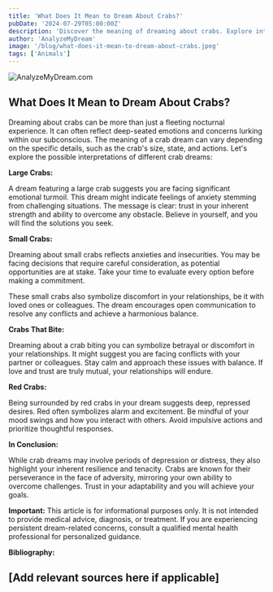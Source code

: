 ```yaml
---
title: 'What Does It Mean to Dream About Crabs?'
pubDate: '2024-07-29T05:00:00Z'
description: 'Discover the meaning of dreaming about crabs. Explore interpretations related to large crabs, small crabs and more.'
author: 'AnalyzeMyDream'
image: '/blog/what-does-it-mean-to-dream-about-crabs.jpeg'
tags: ['Animals']
---
```


![AnalyzeMyDream.com](/blog/what-does-it-mean-to-dream-about-crabs.jpeg)

## What Does It Mean to Dream About Crabs?

Dreaming about crabs can be more than just a fleeting nocturnal experience. It can often reflect deep-seated emotions and concerns lurking within our subconscious. The meaning of a crab dream can vary depending on the specific details, such as the crab's size, state, and actions. Let's explore the possible interpretations of different crab dreams:

**Large Crabs:**

A dream featuring a large crab suggests you are facing significant emotional turmoil. This dream might indicate feelings of anxiety stemming from challenging situations. The message is clear: trust in your inherent strength and ability to overcome any obstacle. Believe in yourself, and you will find the solutions you seek.

**Small Crabs:**

Dreaming about small crabs reflects anxieties and insecurities. You may be facing decisions that require careful consideration, as potential opportunities are at stake. Take your time to evaluate every option before making a commitment. 

These small crabs also symbolize discomfort in your relationships, be it with loved ones or colleagues.  The dream encourages open communication to resolve any conflicts and achieve a harmonious balance.

**Crabs That Bite:**

Dreaming about a crab biting you can symbolize betrayal or discomfort in your relationships. It might suggest you are facing conflicts with your partner or colleagues.  Stay calm and approach these issues with balance.  If love and trust are truly mutual, your relationships will endure.

**Red Crabs:**

Being surrounded by red crabs in your dream suggests deep, repressed desires. Red often symbolizes alarm and excitement. Be mindful of your mood swings and how you interact with others. Avoid impulsive actions and prioritize thoughtful responses.

**In Conclusion:**

While crab dreams may involve periods of depression or distress, they also highlight your inherent resilience and tenacity. Crabs are known for their perseverance in the face of adversity, mirroring your own ability to overcome challenges. Trust in your adaptability and you will achieve your goals.

**Important:** This article is for informational purposes only. It is not intended to provide medical advice, diagnosis, or treatment. If you are experiencing persistent dream-related concerns, consult a qualified mental health professional for personalized guidance.

**Bibliography:**

[Add relevant sources here if applicable]
---